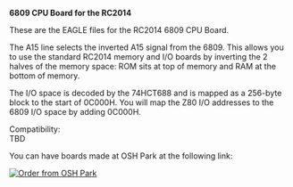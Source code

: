 <b>6809 CPU Board for the RC2014</b>
<p>
These are the EAGLE files for the RC2014 6809 CPU Board.
<p>
The A15 line selects the inverted A15 signal from the 6809. This allows you to use the standard RC2014 memory and I/O boards by inverting the 2 halves of the memory space: ROM sits at top of memory and RAM at the bottom of memory.
<p>
The I/O space is decoded by the 74HCT688 and is mapped as a 256-byte block to the start of 0C000H. You will map the Z80 I/O addresses to the 6809 I/O space by adding 0C000H.
<p>
Compatibility:
<br>TBD
<p>
You can have boards made at OSH Park at the following link:
<p>
<a href="https://www.oshpark.com/shared_projects/m4Si7sne"><img src="https://www.oshpark.com/assets/badge-5b7ec47045b78aef6eb9d83b3bac6b1920de805e9a0c227658eac6e19a045b9c.png" alt="Order from OSH Park"></img></a>
<p>
